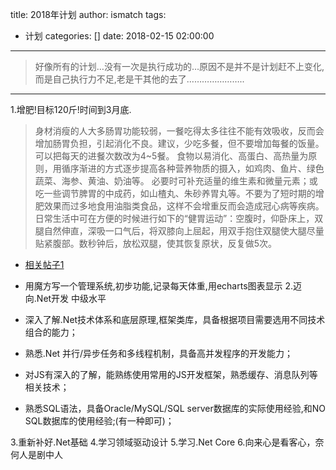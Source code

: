 title: 2018年计划
author: ismatch
tags:
  - 计划
categories: []
date: 2018-02-15 02:00:00
---
> 好像所有的计划…没有一次是执行成功的…原因不是并不是计划赶不上变化,而是自己执行力不足,老是干其他的去了…………………..

---

1.增肥!目标120斤!时间到3月底.

> 身材消瘦的人大多肠胃功能较弱，一餐吃得太多往往不能有效吸收，反而会增加肠胃负担，引起消化不良。建议，少吃多餐，但不要增加每餐的饭量。可以把每天的进餐次数改为4~5餐。 食物以易消化、高蛋白、高热量为原则，用循序渐进的方式逐步提高各种营养物质的摄入，如鸡肉、鱼片、绿色蔬菜、海参、黄油、奶油等。 必要时可补充适量的维生素和微量元素；或吃一些调节脾胃的中成药，如山楂丸、朱砂养胃丸等。不要为了短时期的增肥效果而过多地食用油脂类食品，这样不会增重反而会造成冠心病等疾病。 日常生活中可在方便的时候进行如下的“健胃运动”：空腹时，仰卧床上，双腿自然伸直，深吸一口气后，将双膝向上屈起，用双手抱住双腿使大腿尽量贴紧腹部。数秒钟后，放松双腿，使其恢复原状，反复做5次。
- [相关帖子1](http://tieba.baidu.com/p/5535465354)
- 用魔方写一个管理系统,初步功能,记录每天体重,用echarts图表显示
2.迈向.Net开发 中级水平

- 深入了解.Net技术体系和底层原理,框架类库，具备根据项目需要选用不同技术组合的能力；
- 熟悉.Net 并行/异步任务和多线程机制，具备高并发程序的开发能力；
- 对JS有深入的了解，能熟练使用常用的JS开发框架，熟悉缓存、消息队列等相关技术；
- 熟悉SQL语法，具备Oracle/MySQL/SQL server数据库的实际使用经验,和NO SQL数据库的使用经验;(有一种即可)；
<!-- more -->
3.重新补好.Net基础
4.学习领域驱动设计
5.学习.Net Core
6.向来心是看客心，奈何人是剧中人